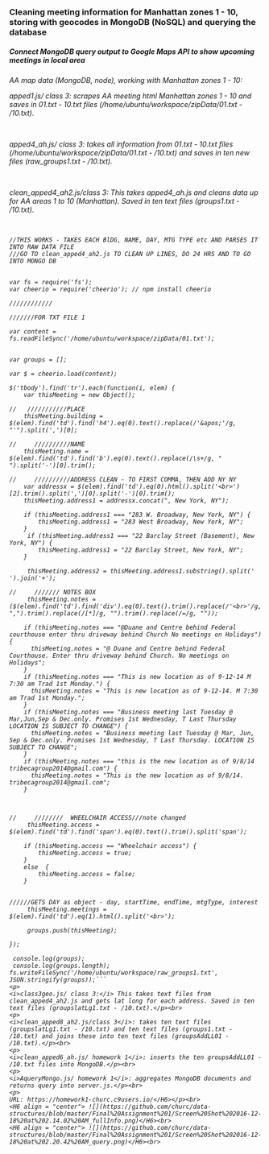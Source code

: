 <H3> Cleaning meeting information for Manhattan zones 1 - 10, storing with geocodes in MongoDB (NoSQL) and querying the database</H3>
<H5> Connect MongoDB query output to Google Maps API to show upcoming meetings in local area</H5>

<H6>AA map data (MongoDB, node), working with Manhattan zones 1 - 10:<br>
<p>
<i>apped1.js/ class 3</i>: scrapes AA meeting html Manhattan zones 1 - 10 and saves in 01.txt - 10.txt files (/home/ubuntu/workspace/zipData/01.txt - /10.txt).</p><br>
<p>
<p>
<i>apped4_ah.js/ class 3</i>: takes all information from 01.txt - 10.txt files (/home/ubuntu/workspace/zipData/01.txt - /10.txt) and saves in ten new files (raw_groups1.txt - /10.txt).</p><br>
<p>
<i>clean_apped4_ah2.js/class 3</i>: This takes apped4_ah.js and cleans data up for AA areas 1 to 10 (Manhattan). Saved in ten text files (groups1.txt - /10.txt).</p><br>

```/homework 6 - take all information from txt file 01-10 and saves it in new files for final project
//THIS WORKS - TAKES EACH BlDG, NAME, DAY, MTG TYPE etc AND PARSES IT INTO RAW DATA FILE
///GO TO clean_apped4_ah2.js TO CLEAN UP LINES, DO 24 HRS AND TO GO INTO MONGO DB


var fs = require('fs');
var cheerio = require('cheerio'); // npm install cheerio

////////////

///////FOR TXT FILE 1

var content = fs.readFileSync('/home/ubuntu/workspace/zipData/01.txt');


var groups = [];

var $ = cheerio.load(content);

$('tbody').find('tr').each(function(i, elem) {
    var thisMeeting = new Object();
    
//   ///////////PLACE
    thisMeeting.building = $(elem).find('td').find('h4').eq(0).text().replace(/'&apos;'/g, "'").split(',')[0];

//     //////////NAME
    thisMeeting.name = $(elem).find('td').find('b').eq(0).text().replace(/\s+/g, " ").split('-')[0].trim();

//     //////////ADDRESS CLEAN - TO FIRST COMMA, THEN ADD NY NY
    var addressx = $(elem).find('td').eq(0).html().split('<br>')[2].trim().split(',')[0].split('-')[0].trim();
    thisMeeting.address1 = addressx.concat(", New York, NY");
    
    if (thisMeeting.address1 === "283 W. Broadway, New York, NY") {
        thisMeeting.address1 = "283 West Broadway, New York, NY";
    }
     if (thisMeeting.address1 === "22 Barclay Street (Basement), New York, NY") {
        thisMeeting.address1 = "22 Barclay Street, New York, NY";
    }

     thisMeeting.address2 = thisMeeting.address1.substring().split(' ').join('+');
  
//     /////// NOTES BOX
     thisMeeting.notes = ($(elem).find('td').find('div').eq(0).text().trim().replace(/'<br>'/g, ",").trim().replace(/[*]/g, "").trim().replace(/=/g, ""));

    if (thisMeeting.notes === "@Duane and Centre behind Federal courthouse enter thru driveway behind Church No meetings on Holidays") {
      thisMeeting.notes = "@ Duane and Centre behind Federal Courthouse. Enter thru driveway behind Church. No meetings on Holidays"; 
    }
    if (thisMeeting.notes === "This is new location as of 9-12-14 M 7:30 am Trad 1st Monday.") {
      thisMeeting.notes = "This is new location as of 9-12-14. M 7:30 am Trad 1st Monday."; 
    }
    if (thisMeeting.notes === "Business meeting last Tuesday @ Mar,Jun,Sep & Dec.only. Promises 1st Wednesday, T Last Thursday  LOCATION IS SUBJECT TO CHANGE") {
      thisMeeting.notes = "Business meeting last Tuesday @ Mar, Jun, Sep & Dec.only. Promises 1st Wednesday, T Last Thursday. LOCATION IS SUBJECT TO CHANGE"; 
    }
    if (thisMeeting.notes === "this is the new location as of 9/8/14 tribecagroup2014@gmail.com") {
      thisMeeting.notes = "This is the new location as of 9/8/14. tribecagroup2014@gmail.com"; 
    }



//     ////////  WHEELCHAIR ACCESS///note changed
     thisMeeting.access = $(elem).find('td').find('span').eq(0).text().trim().split('span');

    if (thisMeeting.access == "Wheelchair access") {
        thisMeeting.access = true;
    }
    else  {
        thisMeeting.access = false;
    }
    

//////GETS DAY as object - day, startTime, endTime, mtgType, interest  
     thisMeeting.meetings = $(elem).find('td').eq(1).html().split('<br>'); 

     groups.push(thisMeeting);

});

 console.log(groups);
 console.log(groups.length);
fs.writeFileSync('/home/ubuntu/workspace/raw_groups1.txt', JSON.stringify(groups));```
<p>
<i>class3geo.js/ class 3:</i> This takes text files from clean_apped4_ah2.js and gets lat long for each address. Saved in ten text files (groupslatLg1.txt - /10.txt).</p><br>
<p>
<i>clean_apped8_ah2.js/class 3</i>: takes ten text files (groupslatLg1.txt - /10.txt) and ten text files (groups1.txt - /10.txt) and joins these into ten text files (groupsAddLL01 - /10.txt).</p><br>
<p>
<i>clean_apped6_ah.js/ homework 1</i>: inserts the ten groupsAddLL01 - /10.txt files into MongoDB.</p><br>
<p>
<i>AqueryMongo.js/ homework 1</i>: aggregates MongoDB documents and returns query into server.js.</p><br>
<p>
URL: https://homework1-churc.c9users.io/</H6></p><br>
<H6 align = "center"> ![](https://github.com/churc/data-structures/blob/master/Final%20Assignment%201/Screen%20Shot%202016-12-18%20at%202.14.02%20AM_fullInfo.png)</H6><br>
<H6 align = "center"> ![](https://github.com/churc/data-structures/blob/master/Final%20Assignment%201/Screen%20Shot%202016-12-18%20at%202.20.42%20AM_query.png)</H6><br>

